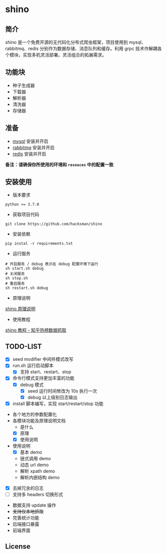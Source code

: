 # shino

## 简介
shino 是一个免费开源的无代码化分布式爬虫框架，项目使用到 mysql、rabbitmq、redis 分别作为数据存储、消息队列和缓存。利用 grpc 技术作解耦各个模块，实现多机灵活部署。灵活组合的拓展需求。

## 功能块
- 种子生成器
- 下载器
- 解析器
- 清洗器
- 存储器

## 准备
- [mysql](https://www.mysql.com/) 安装并开启
- [rabbitmq](https://www.rabbitmq.com/) 安装并开启
- [redis](https://redis.io/) 安装并开启

**备注：请确保你所使用的环境和 `resouces` 中的配置一致**


## 安装使用
- 版本要求

`python >= 3.7.0`

- 获取项目代码
```shell script
git clone https://github.com/hacksman/shino
```

- 安装依赖
```shell script
pip instal -r requirements.txt
```

- 运行服务
```shell script
# 开启服务 / debug 表示在 debug 配置环境下运行
sh start.sh debug
# 关闭服务
sh stop.sh
# 重启服务
sh restart.sh debug
``` 

- 原理说明

[shino 原理说明](https://github.com/hacksman/code_notes/blob/master/shino/shino%20%E5%8E%9F%E7%90%86%E8%AF%B4%E6%98%8E.md)

- 使用教程

[shino 教程 - 知乎热榜数据抓取](https://github.com/hacksman/code_notes/blob/master/shino/shino%20%E6%95%99%E7%A8%8B%20-%20%E7%9F%A5%E4%B9%8E%E7%83%AD%E6%A6%9C%E6%95%B0%E6%8D%AE%E6%8A%93%E5%8F%96.md)


## TODO-LIST
- [X] seed modifier 中间件模式改写
- [X] run.sh 运行启动脚本
    - [X] 支持 start、restart、stop
- [X] 命令行模式支持更加丰富的功能
    - [X] debug 模式
        - [X] seed 运行时间修改为 10s 执行一次
        - [X] debug 以上级别日志输出
- [X] install 脚本编写，实现 start/restart/stop 功能
- 各个地方的参数配置化
- 各模块功能及原理说明文档
    - 是什么
    - [X] 原理
    - [X] 使用说明
- 使用说明
    - [X] 基本 demo
    - 链式调用 demo
    - 动态 url demo
    - 解析 xpath demo
    - 解析内嵌结构 demo
- [X] 去掉冗余的日志
- [ ] 支持多 headers 切换形式
- 数据支持 update 操作
- ~~支持仅本地抓取~~
- 完善统计功能
- 后端接口暴露
- 前端界面

## License